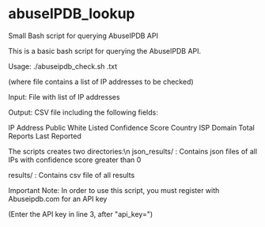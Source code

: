 # abuseIPDB_lookup
Small Bash script for querying AbuseIPDB API

This is a basic bash script for querying the AbuseIPDB API. 

Usage: ./abuseipdb_check.sh <file>.txt
  
(where file contains a list of IP addresses to be checked)

Input: File with list of IP addresses

Output: CSV file including the following fields:

  IP Address
  Public
  White Listed
  Confidence Score
  Country
  ISP
  Domain
  Total Reports
  Last Reported
  
  
  
The scripts creates two directories:\n
json_results/ : Contains json files of all IPs with confidence score greater than 0

results/ :      Contains csv file of all results


Important Note: In order to use this script, you must register with Abuseipdb.com for an API key

  (Enter the API key in line 3, after "api_key=")
